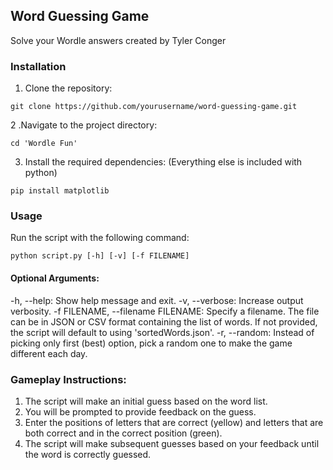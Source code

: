 ## Word Guessing Game
Solve your Wordle answers created by Tyler Conger

### Installation
1. Clone the repository:
``` 
git clone https://github.com/yourusername/word-guessing-game.git
```

2 .Navigate to the project directory:
```
cd 'Wordle Fun'
```

3. Install the required dependencies:
(Everything else is included with python)
```
pip install matplotlib
```

### Usage
Run the script with the following command:

```
python script.py [-h] [-v] [-f FILENAME]
```

#### Optional Arguments:
-h, --help: Show help message and exit.
-v, --verbose: Increase output verbosity.
-f FILENAME, --filename FILENAME: Specify a filename. The file can be in JSON or CSV format containing the list of words. If not provided, the script will default to using 'sortedWords.json'.
-r, --random: Instead of picking only first (best) option, pick a random one to make the game different each day.

### Gameplay Instructions:
1. The script will make an initial guess based on the word list.
2. You will be prompted to provide feedback on the guess.
3. Enter the positions of letters that are correct (yellow) and letters that are both correct and in the correct position (green).
4. The script will make subsequent guesses based on your feedback until the word is correctly guessed.